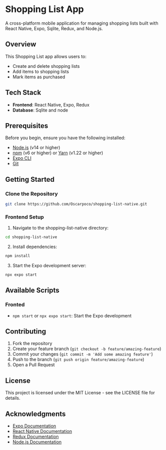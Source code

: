 # Shopping List App

A cross-platform mobile application for managing shopping lists built with React Native, Expo, Sqlite, Redux, and Node.js.

## Overview

This Shopping List app allows users to:
- Create and delete shopping lists
- Add items to shopping lists
- Mark items as purchased

## Tech Stack

- **Frontend**: React Native, Expo, Redux
- **Database**: Sqlite and node

## Prerequisites

Before you begin, ensure you have the following installed:
- [Node.js](https://nodejs.org/) (v14 or higher)
- [npm](https://www.npmjs.com/) (v6 or higher) or [Yarn](https://yarnpkg.com/) (v1.22 or higher)
- [Expo CLI](https://docs.expo.dev/get-started/installation/)
- [Git](https://git-scm.com/)

## Getting Started

### Clone the Repository

```bash
git clone https://github.com/Oscarpoco/shopping-list-native.git
```

### Frontend Setup

1. Navigate to the shopping-list-native directory:
```bash
cd shopping-list-native
```

2. Install dependencies:
```bash
npm install
```

3. Start the Expo development server:
```bash
npx expo start
```

## Available Scripts

### Fronted

- `npm start` or `npx expo start`: Start the Expo development


## Contributing

1. Fork the repository
2. Create your feature branch (`git checkout -b feature/amazing-feature`)
3. Commit your changes (`git commit -m 'Add some amazing feature'`)
4. Push to the branch (`git push origin feature/amazing-feature`)
5. Open a Pull Request

## License

This project is licensed under the MIT License - see the LICENSE file for details.

## Acknowledgments

- [Expo Documentation](https://docs.expo.dev/)
- [React Native Documentation](https://reactnative.dev/docs/getting-started)
- [Redux Documentation](https://redux.js.org/)
- [Node.js Documentation](https://nodejs.org/en/docs/)
